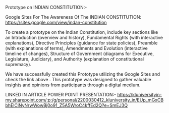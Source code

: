 Prototype on INDIAN CONSTITUTION:-

Google Sites For The Awareness Of The INDIAN CONSTITUTION: https://sites.google.com/view/indan-constitution

To create a prototype on the Indian Constitution, include key sections like an Introduction (overview and history), Fundamental Rights (with interactive explanations), Directive Principles (guidance for state policies), Preamble (with explanations of terms), Amendments and Evolution (interactive timeline of changes), Structure of Government (diagrams for Executive, Legislature, Judiciary), and Authority (explanation of constitutional supremacy).

We have successfully created this Prototype utilizing the Google Sites and check the link above . This prototype was designed to gather valuable insights and opinions from participants through a digital medium.

LINKED IN ARTICLE POWER POINT PRESENTATION:-
https://kluniversityin-my.sharepoint.com/:p:/g/personal/2200030412_kluniversity_in/EUp_mGxCBbhElCiNyNrwWowBj0o91_Z5A5WroC4kffEd2Q?e=SmEJ3Q
